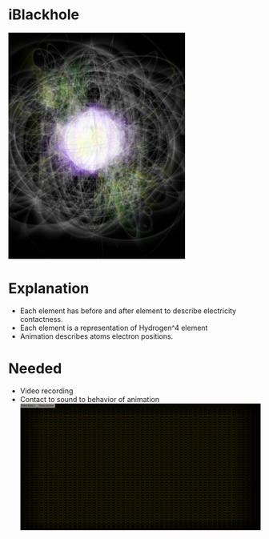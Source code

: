 # iBlackhole
![Alt text](img/iBlackhole.png?raw=true "iBlackhole")
# Explanation
* Each element has before and after element to describe electricity contactness.
* Each element is a representation of Hydrogen^4 element
* Animation describes atoms electron positions.
# Needed
* Video recording
* Contact to sound to behavior of animation
![Alt text](img/grid.png?raw=true "Grid")
